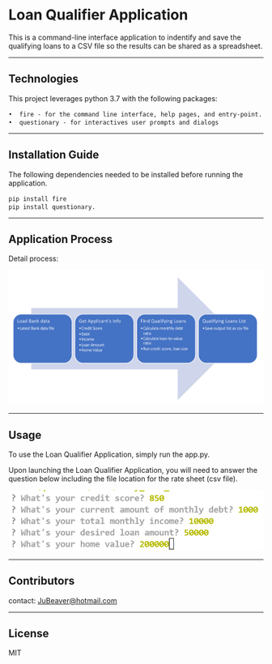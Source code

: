 # Loan Qualifier Application

This is a command-line interface application to indentify and save the qualifying loans to a CSV file so the results can be shared as a spreadsheet. 

---

## Technologies

This project leverages python 3.7 with the following packages:

    •  fire - for the command line interface, help pages, and entry-point.
    •  questionary - for interactives user prompts and dialogs

---

## Installation Guide

The following dependencies needed to be installed before running the application.
    
    pip install fire
    pip install questionary.

---

## Application Process

Detail process:

![markdown_image](https://github.com/JuneB2021/Module-2-Challenge/blob/main/markdown_image/Process.png)

---

## Usage

To use the Loan Qualifier Application, simply run the app.py. 

Upon launching the Loan Qualifier Application, you will need to answer the question below including the file location for the rate sheet (csv file).

![markdown_image](https://github.com/JuneB2021/Module-2-Challenge/blob/main/markdown_image/Screenshot_questionary.png)

---

## Contributors

contact: JuBeaver@hotmail.com

---

## License

MIT
